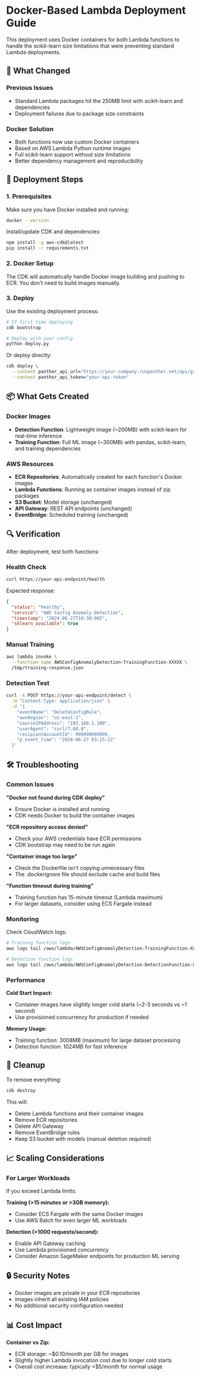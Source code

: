 # Docker-Based Lambda Deployment Guide

This deployment uses Docker containers for both Lambda functions to handle the scikit-learn size limitations that were preventing standard Lambda deployments.

## 🐳 What Changed

### Previous Issues
- Standard Lambda packages hit the 250MB limit with scikit-learn and dependencies
- Deployment failures due to package size constraints

### Docker Solution
- Both functions now use custom Docker containers
- Based on AWS Lambda Python runtime images
- Full scikit-learn support without size limitations
- Better dependency management and reproducibility

## 🚀 Deployment Steps

### 1. Prerequisites

Make sure you have Docker installed and running:
```bash
docker --version
```

Install/update CDK and dependencies:
```bash
npm install -g aws-cdk@latest
pip install -r requirements.txt
```

### 2. Docker Setup

The CDK will automatically handle Docker image building and pushing to ECR. You don't need to build images manually.

### 3. Deploy

Use the existing deployment process:
```bash
# If first time deploying
cdk bootstrap

# Deploy with your config
python deploy.py
```

Or deploy directly:
```bash
cdk deploy \
  --context panther_api_url="https://your-company.runpanther.net/api/graphql" \
  --context panther_api_token="your-api-token"
```

## 📦 What Gets Created

### Docker Images
- **Detection Function**: Lightweight image (~200MB) with scikit-learn for real-time inference
- **Training Function**: Full ML image (~300MB) with pandas, scikit-learn, and training dependencies

### AWS Resources
- **ECR Repositories**: Automatically created for each function's Docker images
- **Lambda Functions**: Running as container images instead of zip packages
- **S3 Bucket**: Model storage (unchanged)
- **API Gateway**: REST API endpoints (unchanged)
- **EventBridge**: Scheduled training (unchanged)

## 🔍 Verification

After deployment, test both functions:

### Health Check
```bash
curl https://your-api-endpoint/health
```

Expected response:
```json
{
  "status": "healthy",
  "service": "AWS Config Anomaly Detection",
  "timestamp": "2024-06-27T10:30:00Z",
  "sklearn_available": true
}
```

### Manual Training
```bash
aws lambda invoke \
  --function-name AWSConfigAnomalyDetection-TrainingFunction-XXXXX \
  /tmp/training-response.json
```

### Detection Test
```bash
curl -X POST https://your-api-endpoint/detect \
  -H "Content-Type: application/json" \
  -d '{
    "eventName": "DeleteConfigRule",
    "awsRegion": "us-east-1",
    "sourceIPAddress": "192.168.1.100",
    "userAgent": "curl/7.68.0",
    "recipientAccountId": 999999999999,
    "p_event_time": "2024-06-27 03:15:22"
  }'
```

## 🛠️ Troubleshooting

### Common Issues

**"Docker not found during CDK deploy"**
- Ensure Docker is installed and running
- CDK needs Docker to build the container images

**"ECR repository access denied"**
- Check your AWS credentials have ECR permissions
- CDK bootstrap may need to be run again

**"Container image too large"**
- Check the Dockerfile isn't copying unnecessary files
- The .dockerignore file should exclude cache and build files

**"Function timeout during training"**
- Training function has 15-minute timeout (Lambda maximum)
- For larger datasets, consider using ECS Fargate instead

### Monitoring

Check CloudWatch logs:
```bash
# Training function logs
aws logs tail /aws/lambda/AWSConfigAnomalyDetection-TrainingFunction-XXXXX --follow

# Detection function logs  
aws logs tail /aws/lambda/AWSConfigAnomalyDetection-DetectionFunction-XXXXX --follow
```

### Performance

**Cold Start Impact:**
- Container images have slightly longer cold starts (~2-3 seconds vs ~1 second)
- Use provisioned concurrency for production if needed

**Memory Usage:**
- Training function: 3008MB (maximum) for large dataset processing
- Detection function: 1024MB for fast inference

## 🧹 Cleanup

To remove everything:
```bash
cdk destroy
```

This will:
- Delete Lambda functions and their container images
- Remove ECR repositories
- Delete API Gateway
- Remove EventBridge rules
- Keep S3 bucket with models (manual deletion required)

## 📈 Scaling Considerations

### For Larger Workloads

If you exceed Lambda limits:

**Training (>15 minutes or >3GB memory):**
- Consider ECS Fargate with the same Docker images
- Use AWS Batch for even larger ML workloads

**Detection (>1000 requests/second):**
- Enable API Gateway caching
- Use Lambda provisioned concurrency
- Consider Amazon SageMaker endpoints for production ML serving

## 🔒 Security Notes

- Docker images are private in your ECR repositories
- Images inherit all existing IAM policies
- No additional security configuration needed

## 📊 Cost Impact

**Container vs Zip:**
- ECR storage: ~$0.10/month per GB for images
- Slightly higher Lambda invocation cost due to longer cold starts
- Overall cost increase: typically <$5/month for normal usage 